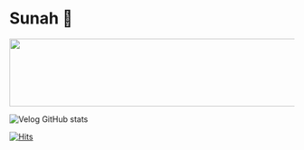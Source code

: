 # Sunah 👋

<!--
<img src="https://github-readme-stats.vercel.app/api?username=hellojoyworldz&show_icons=true&theme=radical" alt="" />
<img src="https://github-readme-activity-graph.vercel.app/graph?username=hellojoyworldz&theme=react-dark&bg_color=20232a&hide_border=true&line=58A6FF&color=58A6FF" />
<a href="https://github.com/devxb/gitanimals">
<img
  src="https://render.gitanimals.org/farms/hellojoyworldz"
  width="100%"
/>
</a>
[![Velog's GitHub stats](https://velog-readme-stats.vercel.app/api/list?name=hellojoyworldz)](https://velog.io/@hellojoyworldz)
-->

<a href="https://github.com/devxb/gitanimals" >
  <img
    src="https://render.gitanimals.org/lines/hellojoyworldz"
    width="600"
    height="120"
  />
</a>

  
 <img src="https://github-readme-stats.vercel.app/api/top-langs/?username=hellojoyworldz&layout=compact" alt=""/>

![Velog GitHub stats](https://velog-github-badge.vercel.app/badge/hellojoyworldz?theme=light&posts=3)

[![Hits](https://hits.seeyoufarm.com/api/count/incr/badge.svg?url=https%3A%2F%2Fgithub.com%2Fhellojoyworldz%2Fhit-counter&count_bg=%23E145FE&title_bg=%23B1B1B1&icon=baidu.svg&icon_color=%23E7E7E7&title=hits&edge_flat=false)](https://hits.seeyoufarm.com)
